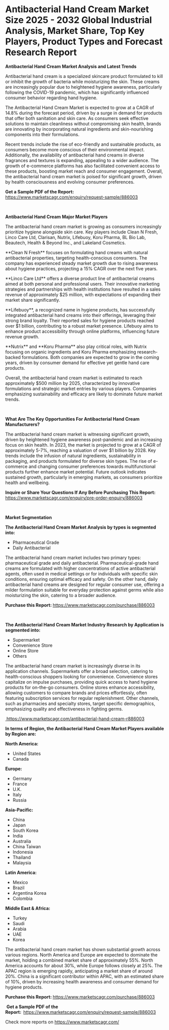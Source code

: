 <p><h1>Antibacterial Hand Cream Market Size 2025 - 2032 Global Industrial Analysis, Market Share, Top Key Players, Product Types and Forecast Research Report</h1></p><p><strong>Antibacterial Hand Cream Market Analysis and Latest Trends</strong></p>
<p><p>Antibacterial hand cream is a specialized skincare product formulated to kill or inhibit the growth of bacteria while moisturizing the skin. These creams are increasingly popular due to heightened hygiene awareness, particularly following the COVID-19 pandemic, which has significantly influenced consumer behavior regarding hand hygiene. </p><p>The Antibacterial Hand Cream Market is expected to grow at a CAGR of 14.8% during the forecast period, driven by a surge in demand for products that offer both sanitation and skin care. As consumers seek effective solutions to maintain cleanliness without compromising skin health, brands are innovating by incorporating natural ingredients and skin-nourishing components into their formulations.</p><p>Recent trends include the rise of eco-friendly and sustainable products, as consumers become more conscious of their environmental impact. Additionally, the availability of antibacterial hand creams in diverse fragrances and textures is expanding, appealing to a wider audience. The growth of e-commerce platforms has also facilitated convenient access to these products, boosting market reach and consumer engagement. Overall, the antibacterial hand cream market is poised for significant growth, driven by health consciousness and evolving consumer preferences.</p></p>
<p><strong>Get a Sample PDF of the Report:&nbsp;</strong> <a href="https://www.marketscagr.com/enquiry/request-sample/886003?utm_campaign=3115&utm_medium=2&utm_source=Github&utm_content=ia&utm_term=04042025&utm_id=antibacterial-hand-cream">https://www.marketscagr.com/enquiry/request-sample/886003</a></p>
<p>&nbsp;</p>
<p><strong>Antibacterial Hand Cream Major Market Players</strong></p>
<p><p>The antibacterial hand cream market is growing as consumers increasingly prioritize hygiene alongside skin care. Key players include Clean N Fresh, Linco Care Ltd, Clarisan, Nutrix, Lifebuoy, Koru Pharma, BL Bio Lab, Beautech, Health & Beyond Inc., and Lakeland Cosmetics. </p><p>**Clean N Fresh** focuses on formulating hand creams with natural antibacterial properties, targeting health-conscious consumers. The company has experienced steady market growth due to rising awareness about hygiene practices, projecting a 15% CAGR over the next five years.</p><p>**Linco Care Ltd** offers a diverse product line of antibacterial creams aimed at both personal and professional users. Their innovative marketing strategies and partnerships with health institutions have resulted in a sales revenue of approximately $25 million, with expectations of expanding their market share significantly.</p><p>**Lifebuoy**, a recognized name in hygiene products, has successfully integrated antibacterial hand creams into their offerings, leveraging their strong brand loyalty. Their reported sales for hygiene products reached over $1 billion, contributing to a robust market presence. Lifebuoy aims to enhance product accessibility through online platforms, influencing future revenue growth.</p><p>**Nutrix** and **Koru Pharma** also play critical roles, with Nutrix focusing on organic ingredients and Koru Pharma emphasizing research-backed formulations. Both companies are expected to grow in the coming years, driven by consumer demand for effective yet gentle hand care products.</p><p>Overall, the antibacterial hand cream market is estimated to reach approximately $500 million by 2025, characterized by innovative formulations and strategic market entries by various players. Companies emphasizing sustainability and efficacy are likely to dominate future market trends.</p></p>
<p>&nbsp;</p>
<p><strong>What Are The Key Opportunities For Antibacterial Hand Cream Manufacturers?</strong></p>
<p><p>The antibacterial hand cream market is witnessing significant growth, driven by heightened hygiene awareness post-pandemic and an increasing focus on skin health. In 2023, the market is projected to grow at a CAGR of approximately 5-7%, reaching a valuation of over $1 billion by 2028. Key trends include the infusion of natural ingredients, sustainability in packaging, and products formulated for diverse skin types. The rise of e-commerce and changing consumer preferences towards multifunctional products further enhance market potential. Future outlook indicates sustained growth, particularly in emerging markets, as consumers prioritize health and wellbeing.</p></p>
<p><strong>Inquire or Share Your Questions If Any Before Purchasing This Report:</strong> <a href="https://www.marketscagr.com/enquiry/pre-order-enquiry/886003?utm_campaign=3115&utm_medium=2&utm_source=Github&utm_content=ia&utm_term=04042025&utm_id=antibacterial-hand-cream">https://www.marketscagr.com/enquiry/pre-order-enquiry/886003</a></p>
<p>&nbsp;</p>
<p><strong>Market Segmentation</strong></p>
<p><strong>The Antibacterial Hand Cream Market Analysis by types is segmented into:</strong></p>
<p><ul><li>Pharmaceutical Grade</li><li>Daily Antibacterial</li></ul></p>
<p><p>The antibacterial hand cream market includes two primary types: pharmaceutical grade and daily antibacterial. Pharmaceutical-grade hand creams are formulated with higher concentrations of active antibacterial agents, often used in medical settings or for individuals with specific skin conditions, ensuring optimal efficacy and safety. On the other hand, daily antibacterial hand creams are designed for regular consumer use, offering a milder formulation suitable for everyday protection against germs while also moisturizing the skin, catering to a broader audience.</p></p>
<p><strong>Purchase this Report:&nbsp;</strong><a href="https://www.marketscagr.com/purchase/886003?utm_campaign=3115&utm_medium=2&utm_source=Github&utm_content=ia&utm_term=04042025&utm_id=antibacterial-hand-cream">https://www.marketscagr.com/purchase/886003</a></p>
<p>&nbsp;</p>
<p><strong>The Antibacterial Hand Cream Market Industry Research by Application is segmented into:</strong></p>
<p><ul><li>Supermarket</li><li>Convenience Store</li><li>Online Store</li><li>Others</li></ul></p>
<p><p>The antibacterial hand cream market is increasingly diverse in its application channels. Supermarkets offer a broad selection, catering to health-conscious shoppers looking for convenience. Convenience stores capitalize on impulse purchases, providing quick access to hand hygiene products for on-the-go consumers. Online stores enhance accessibility, allowing customers to compare brands and prices effortlessly, often featuring subscription services for regular replenishment. Other channels, such as pharmacies and specialty stores, target specific demographics, emphasizing quality and effectiveness in fighting germs.</p></p>
<p><a href="https://www.marketscagr.com/antibacterial-hand-cream-r886003?utm_campaign=3115&utm_medium=2&utm_source=Github&utm_content=ia&utm_term=04042025&utm_id=antibacterial-hand-cream">&nbsp;https://www.marketscagr.com/antibacterial-hand-cream-r886003</a></p>
<p><strong>In terms of Region, the Antibacterial Hand Cream Market Players available by Region are:</strong></p>
<p>
    <p> <strong> North America: </strong>
        <ul>
            <li>United States</li>
            <li>Canada</li>
        </ul>
        </p> 
    <p> <strong> Europe: </strong>
        <ul>
            <li>Germany</li>
            <li>France</li>
            <li>U.K.</li>
            <li>Italy</li>
            <li>Russia</li>
        </ul>
        </p> 
    <p> <strong> Asia-Pacific: </strong>
        <ul>
            <li>China</li>
            <li>Japan</li>
            <li>South Korea</li>
            <li>India</li>
            <li>Australia</li>
            <li>China Taiwan</li>
            <li>Indonesia</li>
            <li>Thailand</li>
            <li>Malaysia</li>
        </ul>
        </p> 
    <p> <strong> Latin America: </strong>
        <ul>
            <li>Mexico</li>
            <li>Brazil</li>
            <li>Argentina Korea</li>
            <li>Colombia</li>
        </ul>
        </p> 
    <p> <strong> Middle East & Africa: </strong>
        <ul>
            <li>Turkey</li>
            <li>Saudi</li>
            <li>Arabia</li>
            <li>UAE</li>
            <li>Korea</li>
        </ul>
    </p>
    </p>
<p><p>The antibacterial hand cream market has shown substantial growth across various regions. North America and Europe are expected to dominate the market, holding a combined market share of approximately 55%. North America accounts for about 30%, while Europe follows closely at 25%. The APAC region is emerging rapidly, anticipating a market share of around 20%. China is a significant contributor within APAC, with an estimated share of 10%, driven by increasing health awareness and consumer demand for hygiene products.</p></p>
<p><strong>Purchase this Report: </strong><a href="https://www.marketscagr.com/purchase/886003?utm_campaign=3115&utm_medium=2&utm_source=Github&utm_content=ia&utm_term=04042025&utm_id=antibacterial-hand-cream">https://www.marketscagr.com/purchase/886003</a></p>
<p>&nbsp;<strong>Get a Sample PDF of the Report:&nbsp;&nbsp;</strong><a href="https://www.marketscagr.com/enquiry/request-sample/886003?utm_campaign=3115&utm_medium=2&utm_source=Github&utm_content=ia&utm_term=04042025&utm_id=antibacterial-hand-cream">https://www.marketscagr.com/enquiry/request-sample/886003</a></p>
<p><strong></strong></p>
<p>Check more reports on <a href="https://www.marketscagr.com/?utm_campaign=3115&utm_medium=2&utm_source=Github&utm_content=ia&utm_term=04042025&utm_id=antibacterial-hand-cream">https://www.marketscagr.com/</a></p>